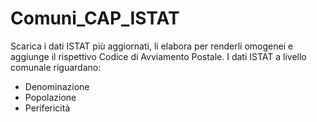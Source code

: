 # Comuni_CAP_ISTAT
Scarica i dati ISTAT più aggiornati, li elabora per renderli omogenei e aggiunge il rispettivo Codice di Avviamento Postale.
I dati ISTAT a livello comunale riguardano:
- Denominazione
- Popolazione
- Perifericità
